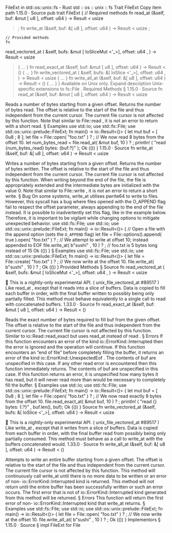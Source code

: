 FileExt in std::os::unix::fs - Rust
std
::
os
::
unix
::
fs
Trait
FileExt
Copy item path
1.15.0
·
Source
pub trait FileExt {
    // Required methods
    fn
read_at
(&self, buf: &mut [
u8
], offset:
u64
) ->
Result
<
usize
>;
fn
write_at
(&self, buf: &[
u8
], offset:
u64
) ->
Result
<
usize
>;

    // Provided methods
    fn
read_vectored_at
(
        &self,
        bufs: &mut [
IoSliceMut
<'_>],
        offset:
u64
,
    ) ->
Result
<
usize
> { ... }
fn
read_exact_at
(&self, buf: &mut [
u8
], offset:
u64
) ->
Result
<
()
> { ... }
fn
write_vectored_at
(
        &self,
        bufs: &[
IoSlice
<'_>],
        offset:
u64
,
    ) ->
Result
<
usize
> { ... }
fn
write_all_at
(&self, buf: &[
u8
], offset:
u64
) ->
Result
<
()
> { ... }
}
Available on
Unix
only.
Expand description
Unix-specific extensions to
fs::File
.
Required Methods
§
1.15.0
·
Source
fn
read_at
(&self, buf: &mut [
u8
], offset:
u64
) ->
Result
<
usize
>
Reads a number of bytes starting from a given offset.
Returns the number of bytes read.
The offset is relative to the start of the file and thus independent
from the current cursor.
The current file cursor is not affected by this function.
Note that similar to
File::read
, it is not an error to return with a
short read.
§
Examples
use
std::io;
use
std::fs::File;
use
std::os::unix::prelude::FileExt;
fn
main() -> io::Result<()> {
let
mut
buf = [
0u8
;
8
];
let
file = File::open(
"foo.txt"
)
?
;
// We now read 8 bytes from the offset 10.
let
num_bytes_read = file.read_at(
&mut
buf,
10
)
?
;
println!
(
"read {num_bytes_read} bytes: {buf:?}"
);
Ok
(())
}
1.15.0
·
Source
fn
write_at
(&self, buf: &[
u8
], offset:
u64
) ->
Result
<
usize
>
Writes a number of bytes starting from a given offset.
Returns the number of bytes written.
The offset is relative to the start of the file and thus independent
from the current cursor.
The current file cursor is not affected by this function.
When writing beyond the end of the file, the file is appropriately
extended and the intermediate bytes are initialized with the value 0.
Note that similar to
File::write
, it is not an error to return a
short write.
§
Bug
On some systems,
write_at
utilises
pwrite64
to write to files.
However, this syscall has a
bug
where files opened with the
O_APPEND
flag fail to respect the offset parameter, always appending to the end
of the file instead.
It is possible to inadvertently set this flag, like in the example below.
Therefore, it is important to be vigilant while changing options to mitigate
unexpected behavior.
use
std::fs::File;
use
std::io;
use
std::os::unix::prelude::FileExt;
fn
main() -> io::Result<()> {
// Open a file with the append option (sets the `O_APPEND` flag)
let
file = File::options().append(
true
).open(
"foo.txt"
)
?
;
// We attempt to write at offset 10; instead appended to EOF
file.write_at(
b"sushi"
,
10
)
?
;
// foo.txt is 5 bytes long instead of 15
Ok
(())
}
§
Examples
use
std::fs::File;
use
std::io;
use
std::os::unix::prelude::FileExt;
fn
main() -> io::Result<()> {
let
file = File::create(
"foo.txt"
)
?
;
// We now write at the offset 10.
file.write_at(
b"sushi"
,
10
)
?
;
Ok
(())
}
Provided Methods
§
Source
fn
read_vectored_at
(
    &self,
    bufs: &mut [
IoSliceMut
<'_>],
    offset:
u64
,
) ->
Result
<
usize
>
🔬
This is a nightly-only experimental API. (
unix_file_vectored_at
#89517
)
Like
read_at
, except that it reads into a slice of buffers.
Data is copied to fill each buffer in order, with the final buffer
written to possibly being only partially filled. This method must behave
equivalently to a single call to read with concatenated buffers.
1.33.0
·
Source
fn
read_exact_at
(&self, buf: &mut [
u8
], offset:
u64
) ->
Result
<
()
>
Reads the exact number of bytes required to fill
buf
from the given offset.
The offset is relative to the start of the file and thus independent
from the current cursor.
The current file cursor is not affected by this function.
Similar to
io::Read::read_exact
but uses
read_at
instead of
read
.
§
Errors
If this function encounters an error of the kind
io::ErrorKind::Interrupted
then the error is ignored and the operation
will continue.
If this function encounters an “end of file” before completely filling
the buffer, it returns an error of the kind
io::ErrorKind::UnexpectedEof
.
The contents of
buf
are unspecified in this case.
If any other read error is encountered then this function immediately
returns. The contents of
buf
are unspecified in this case.
If this function returns an error, it is unspecified how many bytes it
has read, but it will never read more than would be necessary to
completely fill the buffer.
§
Examples
use
std::io;
use
std::fs::File;
use
std::os::unix::prelude::FileExt;
fn
main() -> io::Result<()> {
let
mut
buf = [
0u8
;
8
];
let
file = File::open(
"foo.txt"
)
?
;
// We now read exactly 8 bytes from the offset 10.
file.read_exact_at(
&mut
buf,
10
)
?
;
println!
(
"read {} bytes: {:?}"
, buf.len(), buf);
Ok
(())
}
Source
fn
write_vectored_at
(&self, bufs: &[
IoSlice
<'_>], offset:
u64
) ->
Result
<
usize
>
🔬
This is a nightly-only experimental API. (
unix_file_vectored_at
#89517
)
Like
write_at
, except that it writes from a slice of buffers.
Data is copied from each buffer in order, with the final buffer read
from possibly being only partially consumed. This method must behave as
a call to
write_at
with the buffers concatenated would.
1.33.0
·
Source
fn
write_all_at
(&self, buf: &[
u8
], offset:
u64
) ->
Result
<
()
>
Attempts to write an entire buffer starting from a given offset.
The offset is relative to the start of the file and thus independent
from the current cursor.
The current file cursor is not affected by this function.
This method will continuously call
write_at
until there is no more data
to be written or an error of non-
io::ErrorKind::Interrupted
kind is
returned. This method will not return until the entire buffer has been
successfully written or such an error occurs. The first error that is
not of
io::ErrorKind::Interrupted
kind generated from this method will be
returned.
§
Errors
This function will return the first error of
non-
io::ErrorKind::Interrupted
kind that
write_at
returns.
§
Examples
use
std::fs::File;
use
std::io;
use
std::os::unix::prelude::FileExt;
fn
main() -> io::Result<()> {
let
file = File::open(
"foo.txt"
)
?
;
// We now write at the offset 10.
file.write_all_at(
b"sushi"
,
10
)
?
;
Ok
(())
}
Implementors
§
1.15.0
·
Source
§
impl
FileExt
for
File